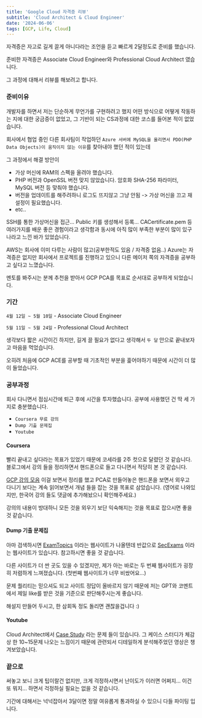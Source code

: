 ```yaml
---
title: 'Google Cloud 자격증 리뷰'
subtitle: 'Cloud Architect & Cloud Engineer'
date: '2024-06-06'
tags: [GCP, Life, Cloud]
---
```


자격증은 자고로 길게 끌게 아니다라는 조언을 듣고 빠르게 2달정도로 준비를 했습니다.

준비한 자격증은 Associate Cloud Engineer와 Professional Cloud Architect 였습니다.

그 과정에 대해서 리뷰를 해보려고 합니다.

### 준비이유

개발자를 하면서 저는 단순하게 무언가를 구현하려고 했지 어떤 방식으로 어떻게 작동하는 지에 대한 궁금증이 없었고, 그 기반이 되는 CS과정에 대한 코스를 들어본 적이 없었습니다.

회사에서 협업 중인 다른 회사팀이 작업하던 `Azure 서버에 MySQL을 올리면서 PDO(PHP Data Objects)이 움직이지 않는 이유`를 찾아내야 했던 적이 있는데 

그 과정에서 해결 방안이 

- 가상 머신에 RAM의 스펙을 올려야 했습니다.
- PHP 버전과 OpenSSL 버전 맞지 않았습니다. 암호화 SHA-256 파라미터,  MySQL 버전 등 맞춰야 했습니다.
- 버전을 업데이트를 해주려하니 로그도 뜨지않고 그냥 안됨 -> 가상 머신을 끄고 재설정이 필요했습니다.
- etc..

SSH를 통한 가상머신을 접근... Public 키를 생성해서 등록... CACertificate.pem 등 여러가지를 배운 좋은 경험이라고 생각함과 동시에 아직 많이 부족한 부분이 많이 있구나라고 느낀 바가 있었습니다.

AWS는 회사에 이미 다루는 사람이 많고(공부한적도 있음 / 자격증 없음..) Azure는 자격증은 없지만 회사에서 프로젝트를 진행하고 있으니 다른 메이저 쪽의 자격증을 공부하고 싶다고 느꼈습니다.

멘토를 봐주시는 분께 추천을 받아서 GCP PCA를 목표로 순서대로 공부하게 되었습니다.
### 기간

`4월 12일 ~ 5월 10일` - Associate Cloud Engineer 

`5월 11일 ~ 5월 24일` - Professional Cloud Architect

생각보다 짧은 시간이긴 하지만, 길게 끌 필요가 없다고 생각해서 `두 달` 안으로 끝내보자고 마음을 먹었습니다.

오히려 처음에 GCP ACE를 공부할 때 기초적인 부분을 흝어야하기 때문에 시간이 더 많이 들었습니다.

### 공부과정

회사 다니면서 점심시간에 퇴근 후에 시간을 투자했습니다. 공부에 사용했던 건 딱 세 가지로 충분했습니다.

- `Coursera 무료 강의`
- `Dump 기출 문제집`
- `Youtube`

#### Coursera

빨리 끝내고 싶다라는 목표가 있었기 때문에 코세라를 2주 컷으로 달렸던 것 같습니다. 블로그에서 강의 들을 정리하면서 핸드폰으로 들고 다니면서 적당히 본 것 같습니다.

<span class='blogLink'>[GCP 강의 모음](https://www.coursera.org/professional-certificates/gcp-cloud-architect)</span> 이걸 보면서 정리를 했고 PCA로 만들어놓은 핸드폰을 보면서 외우고 다니기 보다는 계속 읽어보면서 개념 들을 잡는 것을 목표로 삼았습니다. (영어로 나와있지만, 한국어 강의 들도 댓글에 추가해놨으니 확인해주세요.)

강의의 내용이 방대하니 모든 것을 외우기 보단 익숙해지는 것을 목표로 잡으시면 좋을 것 같습니다.

#### Dump 기출 문제집

아마 검색하시면 <span class='blogLink'>[ExamTopics](https://www.examtopics.com)</span> 이라는 웹사이트가 나올텐데 반값으로 <span class='blogLink'>[SecExams](https://secexams.com)</span> 이라는 웹사이트가 있습니다. 참고하시면 좋을 것 같습니다.

다른 사이트가 더 싼 곳도 있을 수 있겠지만, 제가 아는 바로는 두 번째 웹사이트가 굉장히 저렴하게 느껴졌습니다. (첫번째 웹사이트가 너무 비쌌어요...)

문제 퀄리티는 믿으셔도 되고 사이트 정답이 올바르지 않기 때문에 저는 GPT와 코멘트에서 제일 like를 받은 것을 기준으로 판단해주시는게 좋습니다.

해설지 만들어 두시고, 한 삼회독 정도 돌리면 괜찮을겁니다 :)

#### Youtube

Cloud Architect에서 
<span class='blogLink'>[Case Study](https://cloud.google.com/learn/certification/guides/professional-cloud-architect)</span> 라는 문제 들이 있습니다. 그 케이스 스터디가 체감상 한 10~15문제 나오는 느낌이기 때문에 관련되서 디테일하게 분석해주었던 영상은 챙겨보았습니다.

### 끝으로

써놓고 보니 크게 팁이랄건 없지만, 크게 걱정하시면서 난이도가 이러면 어쩌지... 이건 또 뭐지... 하면서 걱정하실 필요는 없을 것 같습니다. 

기간에 대해서는 넉넉잡아서 3달이면 정말 여유롭게 통과하실 수 있으니 다들 파이팅 입니다.